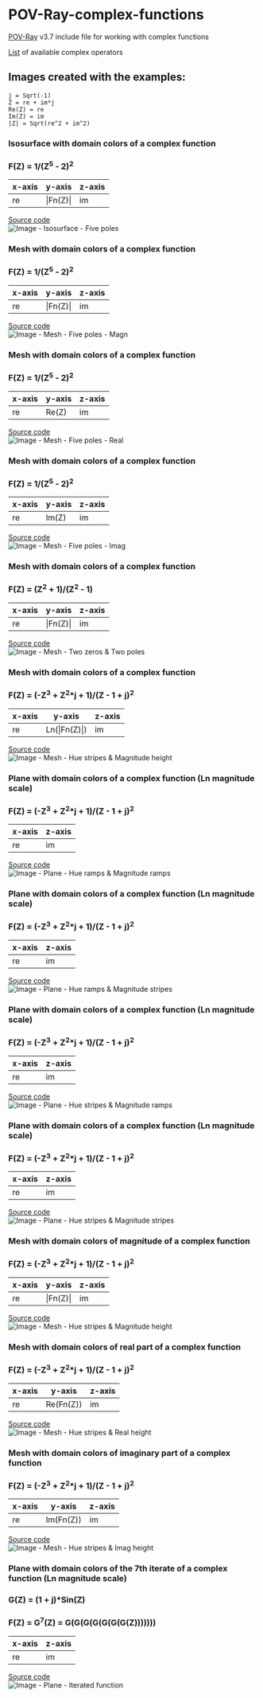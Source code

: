 # POV-Ray-complex-functions
[POV-Ray](http://www.povray.org) v3.7 include file for working with complex functions

[List](OPERATORS.md) of available complex operators

## Images created with the examples:

```
j = Sqrt(-1)
Z = re + im*j
Re(Z) = re
Im(Z) = im
|Z| = Sqrt(re^2 + im^2)
```

### Isosurface with domain colors of a complex function
### F(Z) = 1/(Z<sup>5</sup> - 2)<sup>2</sup>

| x-axis |  y-axis   | z-axis |
| ------ | --------- | ------ |
|   re   | \|Fn(Z)\| |   im   |

[Source code](FivePoles_Isosurface.pov)\
![Image - Isosurface - Five poles](FivePoles_Isosurface.png)

### Mesh with domain colors of a complex function
### F(Z) = 1/(Z<sup>5</sup> - 2)<sup>2</sup>

| x-axis |  y-axis   | z-axis |
| ------ | --------- | ------ |
|   re   | \|Fn(Z)\| |   im   |

[Source code](FivePoles_ClippedMesh2_Magn.pov)\
![Image - Mesh - Five poles - Magn](FivePoles_ClippedMesh2_Magn.png)

### Mesh with domain colors of a complex function
### F(Z) = 1/(Z<sup>5</sup> - 2)<sup>2</sup>

| x-axis | y-axis | z-axis |
| ------ | ------ | ------ |
|   re   | Re(Z)  |   im   |

[Source code](FivePoles_ClippedMesh2_Real.pov)\
![Image - Mesh - Five poles - Real](FivePoles_ClippedMesh2_Real.png)

### Mesh with domain colors of a complex function
### F(Z) = 1/(Z<sup>5</sup> - 2)<sup>2</sup>

| x-axis | y-axis | z-axis |
| ------ | ------ | ------ |
|   re   | Im(Z)  |   im   |

[Source code](FivePoles_ClippedMesh2_Imag.pov)\
![Image - Mesh - Five poles - Imag](FivePoles_ClippedMesh2_Imag.png)

### Mesh with domain colors of a complex function
### F(Z) = (Z<sup>2</sup> + 1)/(Z<sup>2</sup> - 1)

| x-axis |  y-axis   | z-axis |
| ------ | --------- | ------ |
|   re   | \|Fn(Z)\| |   im   |

[Source code](Two_Zeros_Two_Poles.pov)\
![Image - Mesh - Two zeros & Two poles](Two_Zeros_Two_Poles.png)

### Mesh with domain colors of a complex function
### F(Z) = (-Z<sup>3</sup> + Z<sup>2</sup>*j + 1)/(Z - 1 + j)<sup>2</sup>

| x-axis |     y-axis    | z-axis |
| ------ | ------------- | ------ |
|   re   | Ln(\|Fn(Z)\|) |   im   |

[Source code](HueStripes_MagnHeight.pov)\
![Image - Mesh - Hue stripes & Magnitude height](HueStripes_MagnHeight.png)

### Plane with domain colors of a complex function (Ln magnitude scale)
### F(Z) = (-Z<sup>3</sup> + Z<sup>2</sup>*j + 1)/(Z - 1 + j)<sup>2</sup>

| x-axis | z-axis |
| ------ | ------ |
|   re   |   im   |

[Source code](HueRamps_MagnRamps.pov)\
![Image - Plane - Hue ramps & Magnitude ramps](HueRamps_MagnRamps.png)

### Plane with domain colors of a complex function (Ln magnitude scale)
### F(Z) = (-Z<sup>3</sup> + Z<sup>2</sup>*j + 1)/(Z - 1 + j)<sup>2</sup>

| x-axis | z-axis |
| ------ | ------ |
|   re   |   im   |

[Source code](HueRamps_MagnStripes.pov)\
![Image - Plane - Hue ramps & Magnitude stripes](HueRamps_MagnStripes.png)

### Plane with domain colors of a complex function (Ln magnitude scale)
### F(Z) = (-Z<sup>3</sup> + Z<sup>2</sup>*j + 1)/(Z - 1 + j)<sup>2</sup>

| x-axis | z-axis |
| ------ | ------ |
|   re   |   im   |

[Source code](HueStripes_MagnRamps.pov)\
![Image - Plane - Hue stripes & Magnitude ramps](HueStripes_MagnRamps.png)

### Plane with domain colors of a complex function (Ln magnitude scale)
### F(Z) = (-Z<sup>3</sup> + Z<sup>2</sup>*j + 1)/(Z - 1 + j)<sup>2</sup>

| x-axis | z-axis |
| ------ | ------ |
|   re   |   im   |

[Source code](HueStripes_MagnStripes.pov)\
![Image - Plane - Hue stripes & Magnitude stripes](HueStripes_MagnStripes.png)

### Mesh with domain colors of magnitude of a complex function
### F(Z) = (-Z<sup>3</sup> + Z<sup>2</sup>*j + 1)/(Z - 1 + j)<sup>2</sup>

| x-axis |  y-axis   | z-axis |
| ------ | --------- | ------ |
|   re   | \|Fn(Z)\| |   im   |

[Source code](HueStripes_MagnHeight_NonLn.pov)\
![Image - Mesh - Hue stripes & Magnitude height](HueStripes_MagnHeight_NonLn.png)

### Mesh with domain colors of real part of a complex function
### F(Z) = (-Z<sup>3</sup> + Z<sup>2</sup>*j + 1)/(Z - 1 + j)<sup>2</sup>

| x-axis |   y-axis   | z-axis |
| ------ | ---------- | ------ |
|   re   | Re(Fn(Z))  |   im   |

[Source code](HueStripes_RealHeight_NonLn.pov)\
![Image - Mesh - Hue stripes & Real height](HueStripes_RealHeight_NonLn.png)

### Mesh with domain colors of imaginary part of a complex function
### F(Z) = (-Z<sup>3</sup> + Z<sup>2</sup>*j + 1)/(Z - 1 + j)<sup>2</sup>

| x-axis |   y-axis   | z-axis |
| ------ | ---------- | ------ |
|   re   | Im(Fn(Z))  |   im   |

[Source code](HueStripes_ImagHeight_NonLn.pov)\
![Image - Mesh - Hue stripes & Imag height](HueStripes_ImagHeight_NonLn.png)

### Plane with domain colors of the 7th iterate of a complex function (Ln magnitude scale)
### G(Z) = (1 + j)*Sin(Z)
### F(Z) = G<sup>7</sup>(Z) = G(G(G(G(G(G(G(Z)))))))

| x-axis | z-axis |
| ------ | ------ |
|   re   |   im   |

[Source code](Iterated_Sine.pov)\
![Image - Plane - Iterated function](Iterated_Sine.png)
